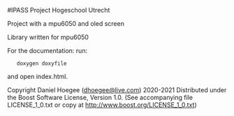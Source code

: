 #IPASS Project Hogeschool Utrecht

Project with a mpu6050 and oled screen

Library written for mpu6050


For the documentation: run:
```
   doxygen doxyfile
``` 

and open index.html.

Copyright Daniel Hoegee (dhoegee@live.com) 2020-2021 Distributed under the Boost Software License, Version 1.0. (See accompanying file LICENSE_1_0.txt or copy at http://www.boost.org/LICENSE_1_0.txt)
